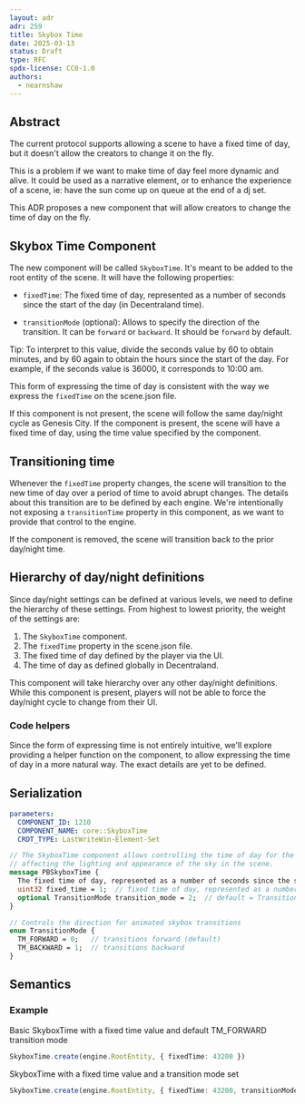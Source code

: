 ```yaml
---
layout: adr
adr: 259
title: Skybox Time
date: 2025-03-13
status: Draft
type: RFC
spdx-license: CC0-1.0
authors:
  - nearnshaw
---
```



## Abstract

The current protocol supports allowing a scene to have a fixed time of day, but it doesn't allow the creators to change it on the fly.

This is a problem if we want to make time of day feel more dynamic and alive. It could be used as a narrative element, or to enhance the experience of a scene, ie: have the sun come up on queue at the end of a dj set.

This ADR proposes a new component that will allow creators to change the time of day on the fly.


## Skybox Time Component

The new component will be called `SkyboxTime`. It's meant to be added to the root entity of the scene. It will have the following properties:

- `fixedTime`: The fixed time of day, represented as a number of seconds since the start of the day (in Decentraland time).

- `transitionMode` (optional): Allows to specify the direction of the transition. It can be `forward` or `backward`. It should be `forward` by default.

Tip: To interpret to this value, divide the seconds value by 60 to obtain minutes, and by 60 again to obtain the hours since the start of the day. For example, if the seconds value is 36000, it corresponds to 10:00 am.

This form of expressing the time of day is consistent with the way we express the `fixedTime` on the scene.json file.

If this component is not present, the scene will follow the same day/night cycle as Genesis City. If the component is present, the scene will have a fixed time of day, using the time value specified by the component.


## Transitioning time

Whenever the `fixedTime` property changes, the scene will transition to the new time of day over a period of time to avoid abrupt changes. The details about this transition are to be defined by each engine. We're intentionally not exposing a `transitionTime` property in this component, as we want to provide that control to the engine.

If the component is removed, the scene will transition back to the prior day/night time.


## Hierarchy of day/night definitions

Since day/night settings can be defined at various levels, we need to define the hierarchy of these settings. From highest to lowest priority, the weight of the settings are:

1. The `SkyboxTime` component.
2. The `fixedTime` property in the scene.json file.
3. The fixed time of day defined by the player via the UI.
4. The time of day as defined globally in Decentraland.

This component will take hierarchy over any other day/night definitions. While this component is present, players will not be able to force the day/night cycle to change from their UI.


### Code helpers

Since the form of expressing time is not entirely intuitive, we'll explore providing a helper function on the component, to allow expressing the time of day in a more natural way. The exact details are yet to be defined.


## Serialization

```yaml
parameters:
  COMPONENT_ID: 1210
  COMPONENT_NAME: core::SkyboxTime
  CRDT_TYPE: LastWriteWin-Element-Set
```

```protobuf
// The SkyboxTime component allows controlling the time of day for the skybox,
// affecting the lighting and appearance of the sky in the scene.
message PBSkyboxTime {
  The fixed time of day, represented as a number of seconds since the start of the day (in Decentraland time).
  uint32 fixed_time = 1;  // fixed time of day, represented as a number of seconds since the start of the day, where 0 is 00:00hs, 43200 is 12:00hs and 86400 is 24:00hs
  optional TransitionMode transition_mode = 2;  // default = TransitionMode.TM_FORWARD, controls the direction of time transitions
}

// Controls the direction for animated skybox transitions
enum TransitionMode {
  TM_FORWARD = 0;   // transitions forward (default)
  TM_BACKWARD = 1;  // transitions backward
}
```

## Semantics

### Example

Basic SkyboxTime with a fixed time value and default TM_FORWARD transition mode
```ts
SkyboxTime.create(engine.RootEntity, { fixedTime: 43200 })
```

SkyboxTime with a fixed time value and a transition mode set
```ts
SkyboxTime.create(engine.RootEntity, { fixedTime: 43200, transitionMode: TransitionMode.TM_BACKWARD })
```

